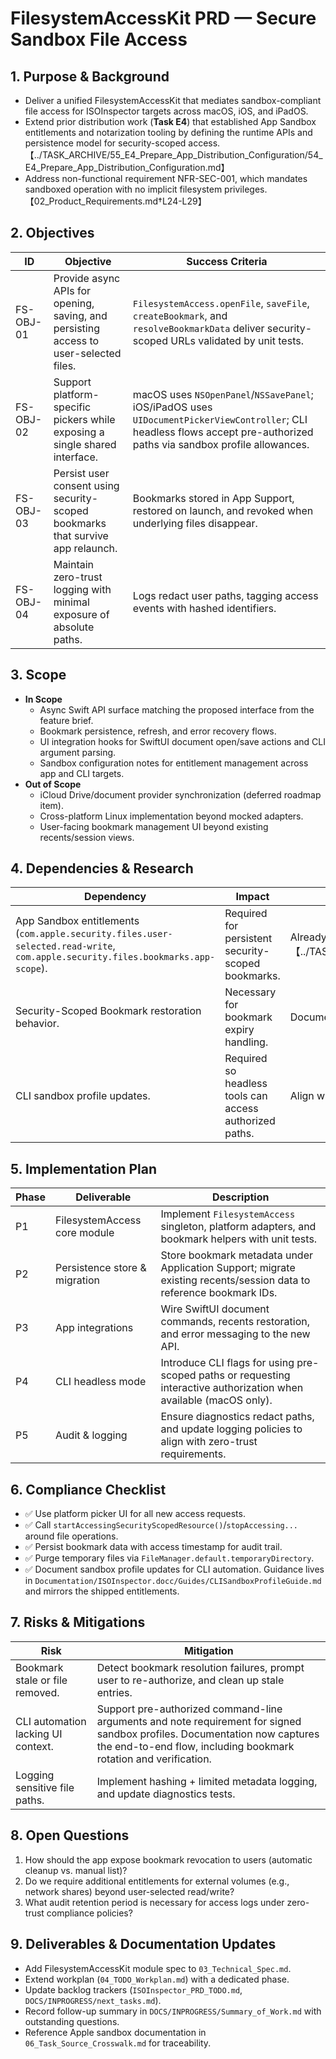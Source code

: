 # FilesystemAccessKit PRD — Secure Sandbox File Access

## 1. Purpose & Background
- Deliver a unified FilesystemAccessKit that mediates sandbox-compliant file access for ISOInspector targets across macOS, iOS, and iPadOS.
- Extend prior distribution work (**Task E4**) that established App Sandbox entitlements and notarization tooling by defining the runtime APIs and persistence model for security-scoped access.【../TASK_ARCHIVE/55_E4_Prepare_App_Distribution_Configuration/54_E4_Prepare_App_Distribution_Configuration.md】
- Address non-functional requirement NFR-SEC-001, which mandates sandboxed operation with no implicit filesystem privileges.【02_Product_Requirements.md†L24-L29】

## 2. Objectives
| ID | Objective | Success Criteria |
|----|-----------|------------------|
| FS-OBJ-01 | Provide async APIs for opening, saving, and persisting access to user-selected files. | `FilesystemAccess.openFile`, `saveFile`, `createBookmark`, and `resolveBookmarkData` deliver security-scoped URLs validated by unit tests. |
| FS-OBJ-02 | Support platform-specific pickers while exposing a single shared interface. | macOS uses `NSOpenPanel`/`NSSavePanel`; iOS/iPadOS uses `UIDocumentPickerViewController`; CLI headless flows accept pre-authorized paths via sandbox profile allowances. |
| FS-OBJ-03 | Persist user consent using security-scoped bookmarks that survive app relaunch. | Bookmarks stored in App Support, restored on launch, and revoked when underlying files disappear. |
| FS-OBJ-04 | Maintain zero-trust logging with minimal exposure of absolute paths. | Logs redact user paths, tagging access events with hashed identifiers. |

## 3. Scope
- **In Scope**
  - Async Swift API surface matching the proposed interface from the feature brief.
  - Bookmark persistence, refresh, and error recovery flows.
  - UI integration hooks for SwiftUI document open/save actions and CLI argument parsing.
  - Sandbox configuration notes for entitlement management across app and CLI targets.
- **Out of Scope**
  - iCloud Drive/document provider synchronization (deferred roadmap item).
  - Cross-platform Linux implementation beyond mocked adapters.
  - User-facing bookmark management UI beyond existing recents/session views.

## 4. Dependencies & Research
| Dependency | Impact | Notes |
|------------|--------|-------|
| App Sandbox entitlements (`com.apple.security.files.user-selected.read-write`, `com.apple.security.files.bookmarks.app-scope`). | Required for persistent security-scoped bookmarks. | Already provisioned via Task E4 distribution deliverables; verify profiles remain current.【../TASK_ARCHIVE/55_E4_Prepare_App_Distribution_Configuration/54_E4_Prepare_App_Distribution_Configuration.md】 |
| Security-Scoped Bookmark restoration behavior. | Necessary for bookmark expiry handling. | Document testing guidance; capture Apple docs references (Security Scoped Bookmarks, UIDocumentPicker). |
| CLI sandbox profile updates. | Required so headless tools can access authorized paths. | Align with packaging tasks tracked in `DOCS/INPROGRESS/next_tasks.md`. |

## 5. Implementation Plan
| Phase | Deliverable | Description |
|-------|-------------|-------------|
| P1 | FilesystemAccess core module | Implement `FilesystemAccess` singleton, platform adapters, and bookmark helpers with unit tests. |
| P2 | Persistence store & migration | Store bookmark metadata under Application Support; migrate existing recents/session data to reference bookmark IDs. |
| P3 | App integrations | Wire SwiftUI document commands, recents restoration, and error messaging to the new API. |
| P4 | CLI headless mode | Introduce CLI flags for using pre-scoped paths or requesting interactive authorization when available (macOS only). |
| P5 | Audit & logging | Ensure diagnostics redact paths, and update logging policies to align with zero-trust requirements. |

## 6. Compliance Checklist
- ✅ Use platform picker UI for all new access requests.
- ✅ Call `startAccessingSecurityScopedResource()`/`stopAccessing...` around file operations.
- ✅ Persist bookmark data with access timestamp for audit trail.
- ✅ Purge temporary files via `FileManager.default.temporaryDirectory`.
- ✅ Document sandbox profile updates for CLI automation. Guidance lives in `Documentation/ISOInspector.docc/Guides/CLISandboxProfileGuide.md` and mirrors the shipped entitlements.

## 7. Risks & Mitigations
| Risk | Mitigation |
|------|------------|
| Bookmark stale or file removed. | Detect bookmark resolution failures, prompt user to re-authorize, and clean up stale entries. |
| CLI automation lacking UI context. | Support pre-authorized command-line arguments and note requirement for signed sandbox profiles. Documentation now captures the end-to-end flow, including bookmark rotation and verification. |
| Logging sensitive file paths. | Implement hashing + limited metadata logging, and update diagnostics tests. |

## 8. Open Questions
1. How should the app expose bookmark revocation to users (automatic cleanup vs. manual list)?
2. Do we require additional entitlements for external volumes (e.g., network shares) beyond user-selected read/write?
3. What audit retention period is necessary for access logs under zero-trust compliance policies?

## 9. Deliverables & Documentation Updates
- Add FilesystemAccessKit module spec to `03_Technical_Spec.md`.
- Extend workplan (`04_TODO_Workplan.md`) with a dedicated phase.
- Update backlog trackers (`ISOInspector_PRD_TODO.md`, `DOCS/INPROGRESS/next_tasks.md`).
- Record follow-up summary in `DOCS/INPROGRESS/Summary_of_Work.md` with outstanding questions.
- Reference Apple sandbox documentation in `06_Task_Source_Crosswalk.md` for traceability.
